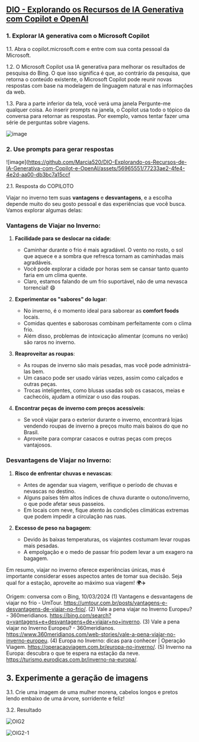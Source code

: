 ## [DIO - Explorando os Recursos de IA Generativa com Copilot e OpenAI](https://www.dio.me/)

### 1. Explorar IA generativa com o Microsoft Copilot

1.1. Abra o copilot.microsoft.com e entre com sua conta pessoal da Microsoft.

1.2. O Microsoft Copilot usa IA generativa para melhorar os resultados de pesquisa do Bing. O que isso significa é que, ao contrário da pesquisa, que retorna o conteúdo existente, o Microsoft Copilot pode reunir novas respostas com base na modelagem de linguagem natural e nas informações da web.

1.3. Para a parte inferior da tela, você verá uma janela Pergunte-me qualquer coisa. Ao inserir prompts na janela, o Copilot usa todo o tópico da conversa para retornar as respostas. Por exemplo, vamos tentar fazer uma série de perguntas sobre viagens.

![image](https://github.com/Marcia520/DIO-Explorando-os-Recursos-de-IA-Generativa-com-Copilot-e-OpenAI/assets/56965551/1f3fe525-baed-45f4-bd88-31bba8189db9)

### 2. Use prompts para gerar respostas

![image](https://github.com/Marcia520/DIO-Explorando-os-Recursos-de-IA-Generativa-com-Copilot-e-OpenAI/assets/56965551/77233ae2-4fe4-4e2d-aa00-db3bc7a15ccf

2.1. Resposta do COPILOTO

Viajar no inverno tem suas **vantagens** e **desvantagens**, e a escolha depende muito do seu gosto pessoal e das experiências que você busca. Vamos explorar algumas delas:

### Vantagens de Viajar no Inverno:

1. **Facilidade para se deslocar na cidade**:
   - Caminhar durante o frio é mais agradável. O vento no rosto, o sol que aquece e a sombra que refresca tornam as caminhadas mais agradáveis.
   - Você pode explorar a cidade por horas sem se cansar tanto quanto faria em um clima quente.
   - Claro, estamos falando de um frio suportável, não de uma nevasca torrencial! 😄

2. **Experimentar os "sabores" do lugar**:
   - No inverno, é o momento ideal para saborear as **comfort foods** locais.
   - Comidas quentes e saborosas combinam perfeitamente com o clima frio.
   - Além disso, problemas de intoxicação alimentar (comuns no verão) são raros no inverno.

3. **Reaproveitar as roupas**:
   - As roupas de inverno são mais pesadas, mas você pode administrá-las bem.
   - Um casaco pode ser usado várias vezes, assim como calçados e outras peças.
   - Trocas inteligentes, como blusas usadas sob os casacos, meias e cachecóis, ajudam a otimizar o uso das roupas.

4. **Encontrar peças de inverno com preços acessíveis**:
   - Se você viajar para o exterior durante o inverno, encontrará lojas vendendo roupas de inverno a preços muito mais baixos do que no Brasil.
   - Aproveite para comprar casacos e outras peças com preços vantajosos.

### Desvantagens de Viajar no Inverno:

1. **Risco de enfrentar chuvas e nevascas**:
   - Antes de agendar sua viagem, verifique o período de chuvas e nevascas no destino.
   - Alguns países têm altos índices de chuva durante o outono/inverno, o que pode afetar seus passeios.
   - Em locais com neve, fique atento às condições climáticas extremas que podem impedir a circulação nas ruas.

2. **Excesso de peso na bagagem**:
   - Devido às baixas temperaturas, os viajantes costumam levar roupas mais pesadas.
   - A empolgação e o medo de passar frio podem levar a um exagero na bagagem.

Em resumo, viajar no inverno oferece experiências únicas, mas é importante considerar esses aspectos antes de tomar sua decisão. Seja qual for a estação, aproveite ao máximo sua viagem! 🌍✈️

Origem: conversa com o Bing, 10/03/2024
(1) Vantagens e desvantagens de viajar no frio - UmTour. https://umtour.com.br/posts/vantagens-e-desvantagens-de-viajar-no-frio/.
(2) Vale a pena viajar no Inverno Europeu? - 360meridianos. https://bing.com/search?q=vantagens+e+desvantagens+de+viajar+no+inverno.
(3) Vale a pena viajar no Inverno Europeu? - 360meridianos. https://www.360meridianos.com/web-stories/vale-a-pena-viajar-no-inverno-europeu.
(4) Europa no Inverno: dicas para conhecer | Operação Viagem. https://operacaoviagem.com.br/europa-no-inverno/.
(5) Inverno na Europa: descubra o que te espera na estação da neve. https://turismo.eurodicas.com.br/inverno-na-europa/.

## 3. Experimente a geração de imagens

3.1. Crie uma imagem de uma mulher morena, cabelos longos e pretos lendo embaixo de uma árvore, sorridente e feliz!

3.2. Resultado

![OIG2](https://github.com/Marcia520/DIO-Explorando-os-Recursos-de-IA-Generativa-com-Copilot-e-OpenAI/assets/56965551/0d1d237c-02d2-48a1-822d-534a06f0e555)

![OIG2-1](https://github.com/Marcia520/DIO-Explorando-os-Recursos-de-IA-Generativa-com-Copilot-e-OpenAI/assets/56965551/a98c4f68-1878-4b67-84a0-cde0a6a571f0)

















 
